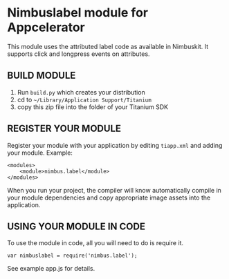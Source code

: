 Nimbuslabel module for Appcelerator
===========================================

This module uses the attributed label code as available in Nimbuskit. It supports click and longpress events on attributes.


BUILD MODULE
--------------------

1. Run `build.py` which creates your distribution
2. cd to `~/Library/Application Support/Titanium`
3. copy this zip file into the folder of your Titanium SDK

REGISTER YOUR MODULE
---------------------

Register your module with your application by editing `tiapp.xml` and adding your module.
Example:

```
<modules>
	<module>nimbus.label</module>
</modules>
```

When you run your project, the compiler will know automatically compile in your module
dependencies and copy appropriate image assets into the application.

USING YOUR MODULE IN CODE
-------------------------

To use the module in code, all you will need to do is require it. 

```
var nimbuslabel = require('nimbus.label');
```

See example app.js for details.
